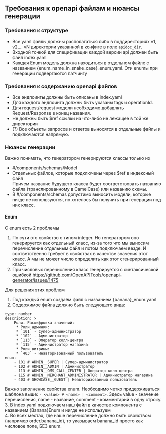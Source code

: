 ## Требования к openapi файлам и нюансы генерации

### Требования к структуре
- Все yaml файлы должны располагаться либо в поддиректориях v1, v2,... vN директории указанной в конфиге в поле `apidoc_dir`.
- Входной точкой для спецификации каждой версии api должен быть файл index.yaml
- Каждая Enum модель должна находиться в отдельном файле с названием {enum_name_in_snake_case}_enum.yaml. Эти enumы при генерации подвергаются патчингу

### Требования к содержанию openapi файлов
- Все эндпоинты должны быть описаны в index.yaml
- Для каждого эндпоинта должны быть указаны tags и operationId. 
- Для request/request модели необходимо добавлять Request/Response в конец названия.
- Не должны быть $ref ссылки на что-либо не лежащее в той же директории
- (?) Все объекты запросов и ответов выносятся в отдельные файлы и подключаются напрямую.

### Нюансы генерации
Важно понимать, что генератором генерируются классы только из
- #/components/schemas/Model
- Отдельных файлов, которые подключены через $ref в индексный файл  
Причем название будущего класса будет соответствовать названию файла (транслированному в CamelCase) или названию схемы.
- В #/components/schemas допустимо выносить модели, которые нигде не используются, но хотелось бы получить при генерации под них класс.

#### Enum  

C enum есть 2 проблемы
1. По сути это свойство с типом integer. Но генератором оно генерируется как отдельный класс, из-за того что мы выносим перечисление отдельным файл и потом подключаем везде. И соответственно требует в свойствах в качестве значения этот класс. А мы не может число определить как этот сгенерированный класс.
2. При числовых перечисления класс генерируется с синтаксической ошибкой https://github.com/OpenAPITools/openapi-generator/issues/1475

Для решения этих проблем
1. Под каждый enum создаём файл с названием {banana}_enum.yaml
2. Содержимое файла должно быть следующего вида:  
```
type: number
description: >
    Роли. Расшифровка значений:
     * Роли админки:
     * `101` - Супер-администратор
     * `102` - Администратор
     * `113` - Оператор колл-центра
     * `115` - Администратор магазина
     * Роли витрины:
     * `403` - Неавторизованный пользователь
enum:
    - 101 # ADMIN__SUPER | Супер-администратор
    - 102 # ADMIN__ADMIN | Администратор
    - 113 # ADMIN__OMS_CALL_CENTER | Оператор колл-центра
    - 115 # ADMIN__MERCHANT_ADMINISTRATOR | Администратор магазина
    - 403 # SHOWCASE__GUEST | Неавторизованный пользователь
```
  
Важно заполнение свойства enum. Необходимо четко придерживаться шаблона выше: `- <value> # <name> | <comment>`.  Здесь value -  значение перечисления, name - название, comment - комментарий в одну строку.  
3. В index.yaml подключаем наш файл в качестве компонента с названием {Banana}Enum и нигде не используем  
4. Во всех местах, где наше перечисление должно быть свойством (например order.banana_id), то указываем banana_id просто как числовое поле, БЕЗ enum.  
